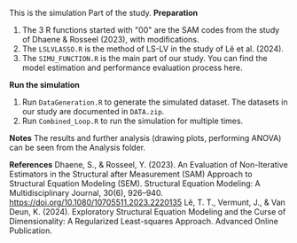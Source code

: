 This is the simulation Part of the study.
**Preparation**
1. The 3 R functions started with "00" are the SAM codes from the study of Dhaene & Rosseel (2023), with modifications.
2. The `LSLVLASSO.R` is the method of LS-LV in the study of Lê et al. (2024).
3. The `SIMU_FUNCTION.R` is the main part of our study. You can find the model estimation and performance evaluation process here.

**Run the simulation**
1. Run `DataGeneration.R` to generate the simulated dataset. The datasets in our study are documented in `DATA.zip`.
2. Run `Combined_Loop.R` to run the simulation for multiple times.

**Notes**
The results and further analysis (drawing plots, performing ANOVA) can be seen from the Analysis folder.

**References**
Dhaene, S., & Rosseel, Y. (2023). An Evaluation of Non-Iterative Estimators in the Structural after Measurement (SAM) Approach to Structural Equation Modeling (SEM). Structural Equation Modeling: A Multidisciplinary Journal, 30(6), 926–940. https://doi.org/10.1080/10705511.2023.2220135 
Lê, T. T., Vermunt, J., & Van Deun, K. (2024). Exploratory Structural Equation Modeling and the Curse of Dimensionality: A Regularized Least-squares Approach. Advanced Online Publication.
